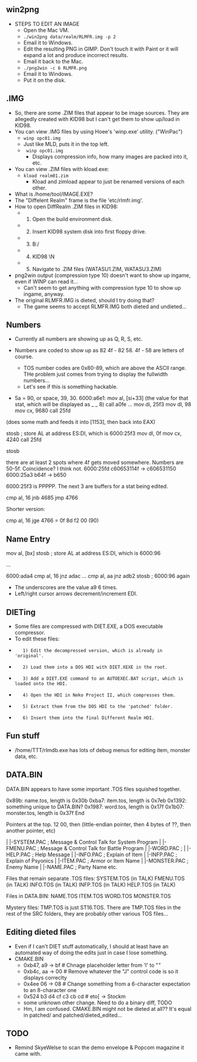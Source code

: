 ## win2png
* STEPS TO EDIT AN IMAGE
	* Open the Mac VM.
	* ```./win2png data/realm/RLMFR.img -p 2```
	* Email it to Windows.
	* Edit the resulting PNG in GIMP. Don't touch it with Paint or it will expand a lot and produce incorrect results.
	* Email it back to the Mac.
	* ```./png2win -c 6 RLMFR.png```
	* Email it to Windows.
	* Put it on the disk.

## .IMG
* So, there are some .ZIM files that appear to be image sources. They are allegedly created with KID98 but I can't get them to show up/load in KID98.
* You can view .IMG files by using Hoee's 'winp.exe' utility. ("WinPac")
	* ```winp opc01.img```
	* Just like MLD, puts it in the top left.
	* ``` winp opc01.img```
		* Displays compression info, how many images are packed into it, etc.
* You can view .ZIM files with kload.exe:
	* ```kload realm01.zim```
		* Kload and zimload appear to just be renamed versions of each other.
* What is /home/tool/IMAGE.EXE?
* The "Diffelent Realm" frame is the file 'etc/rlmfr.img'.
* How to open DiffRealm .ZIM files in KID98:
	* 1) Open the build environment disk.
	* 2) Insert KID98 system disk into first floppy drive.
	* 3) B:/
	* 4) KID98 \N
	* 5) Navigate to .ZIM files (WATASU1.ZIM, WATASU3.ZIM)
* png2win output (compression type 10) doesn't want to show up ingame, even if WINP can read it...
	* Can't seem to get anything with compression type 10 to show up ingame, anyway.
* The original RLMFR.IMG is dieted, should I try doing that?
	* The game seems to accept RLMFR.IMG both dieted and undieted...

## Numbers
* Currently all numbers are showing up as Q, R, S, etc.
* Numbers are coded to show up as 82 4f - 82 58. 4f - 58 are letters of course.
	* TOS number codes are 0x80-89, which are above the ASCII range. THe problem just comes from trying to display the fullwidth numbers...
	* Let's see if this is something hackable.

* 5a = 90, or space, 39, 30.
6000:a6e1: mov al, [si+33] (the value for that stat, which will be displayed as _ _ 8)
call a0fe
...
mov di, 25f3
mov dl, 98
mov cx, 9680
call 25fd

(does some math and feeds it into [1153], then back into EAX)

stosb            ; store AL at address ES:DI, which is 6000:25f3
mov dl, 0f
mov cx, 4240
call 25fd

stosb

there are at least 2 spots where 4f gets moved somewhere. Numbers are 50-5f. Coincidence? I think not.
6000:25fd c60653114f -> c606531150
6000:25a3 b64f -> b650


6000:25f3 is PPPPP. The next 3 are buffers for a stat being edited.



cmp al, 16
jnb 4685
jmp 4766

Shorter version:

cmp al, 16
jge 4766 = 0f 8d f2 00 (90)

## Name Entry
mov al, [bx]
stosb                ; store AL at address ES:DI, which is 6000:96

...

6000:ada4
cmp al, 16
jnz adac
...
cmp al, aa
jnz adb2
stosb                ; 6000:96 again

* The underscores are the value a9 6 times.
* Left/right cursor arrows decrement/increment EDI.


## DIETing
*    Some files are compressed with DIET.EXE, a DOS executable compressor.
*    To edit these files:
*        1) Edit the decompressed version, which is already in 'original'.
*        2) Load them into a DOS HDI with DIET.XEXE in the root.
*        3) Add a DIET.EXE command to an AUTOEXEC.BAT script, which is loaded onto the HDI.
*        4) Open the HDI in Neko Project II, which compresses them.
*        5) Extract them from the DOS HDI to the 'patched' folder.
*        6) Insert them into the final Different Realm HDI.

## Fun stuff
* /home/TTT/rlmdb.exe has lots of debug menus for editing item, monster data, etc.

## DATA.BIN
DATA.BIN appears to have some important .TOS files squished together.

0x89b: name.tos, length is 0x30b
0xba7: item.tos, length is 0x7eb
0x1392: something unique to DATA.BIN?
0x1987: word.tos, length is 0x17f
0x1b07: monster.tos, length is 0x37f
End

Pointers at the top. 12 00, then (little-endian pointer, then 4 bytes of ??, then another pointer, etc)

|   |-SYSTEM.PAC          ; Message & Control Talk for System Program
|   |-FMENU.PAC           ; Message & Control Talk for Battle Program
|   |-WORD.PAC            ; 
|   |-HELP.PAC            ; Help Message
|   |-INFO.PAC            ; Explain of Item
|   |-INFP.PAC            ; Explain of Psyonics
|   |-ITEM.PAC            ; Armor or Item Name
|   |-MONSTER.PAC         ; Enemy Name
|   |-NAME.PAC            ; Party Name etc.

Files that remain separate .TOS files:
SYSTEM.TOS (in TALK)
FMENU.TOS (in TALK)
INFO.TOS (in TALK)
INFP.TOS (in TALK)
HELP.TOS (in TALK)

Files in DATA.BIN:
NAME.TOS
ITEM.TOS
WORD.TOS
MONSTER.TOS


Mystery files:
TMP.TOS is just ST16.TOS.
There are TMP.TOS files in the rest of the SRC folders, they are probably other various TOS files...

## Editing dieted files
* Even if I can't DIET stuff automatically, I should at least have an automated way of doing the edits just in case I lose something.
* CMAKE.BIN
	* 0xb47, a9 -> bf     # Chnage placeholder letter from 'I' to "_"_
	* 0xb4c, aa -> 00     # Remove whatever the "J" control code is so it displays correclty
	* 0x4ee  06 -> 08     # Change something from a 6-character expectation to an 8-character one
	* 0x524  b3 d4 cf c3 cb cd   # eto[ -> Stockm
	* some unknown other change. Need to do a binary diff, TODO
	* Hm, I am confused. CMAKE.BIN might not be dieted at all?? It's equal in patched/ and patched/dieted_edited...

## TODO
* Remind SkyeWelse to scan the demo envelope & Popcom magazine it came with.